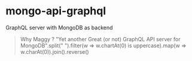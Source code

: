 # mongo-api-graphql
GraphQL server with MongoDB as backend

> Why Maggy ? 
> "Yet another Great (or not) GraphQL API server for MongoDB".split(" ").filter(w => w.chartAt(0) is uppercase).map(w => w.charAt(0)).join().reverse()

